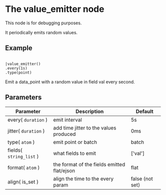 The value_emitter node
=====================

This node is for debugging purposes.

It periodically emits random values.

Example
-------

```dfs  

|value_emitter()
.every(1s)
.type(point)
```
 
Emit a data_point with a random value in field val every second.

Parameters
----------

Parameter     | Description | Default 
--------------|-------------|---------  
every( `duration` ) | emit interval| 5s
jitter( `duration` )  | add time jitter to the values produced| 0ms
type( `atom` ) | emit point or batch | batch
fields( `string_list` )|what fields to emit|['val']
format( `atom` )| the format of the fields emitted flat/ejson| flat
align( is_set )|align the time to the every param|false (not set)
